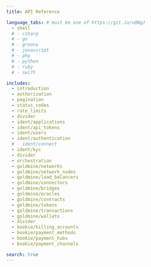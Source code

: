 ```yaml
---
title: API Reference

language_tabs: # must be one of https://git.io/vQNgJ
  - shell
  # - csharp
  # - go
  # - groovy
  # - javascript
  # - php
  # - python
  # - ruby
  # - swift

includes:
  - introduction
  - authorization
  - pagination
  - status_codes
  - rate_limits
  - divider
  - ident/applications
  - ident/api_tokens
  - ident/users
  - ident/authentication
  # - ident/connect
  - ident/kyc
  - divider
  - orchestration
  - goldmine/networks
  - goldmine/network_nodes
  - goldmine/load_balancers
  - goldmine/connectors
  - goldmine/bridges
  - goldmine/oracles
  - goldmine/contracts
  - goldmine/tokens
  - goldmine/transactions
  - goldmine/wallets
  - divider
  - bookie/billing_accounts
  - bookie/payment_methods
  - bookie/payment_hubs
  - bookie/payment_channels

search: true
---
```

